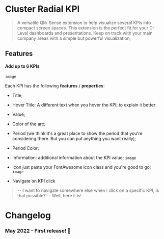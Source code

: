 # Cluster Radial KPI

> A versatile Qlik Sense extension to help visualize several KPIs into compact screen spaces. This extension is the perfect fit for your C-Level dashboards and presentations. Keep on track with your main company areas with a simple but powerful visualization;

## Features

#### Add up to 6 KPIs

`image`


Each KPI has the following **features** / **properties**:

- Title;
- Hover Title: A different text when you hover the KPI, to explain it better:
- Value;
- Color of the arc;
- Period (we think it's a great place to show the period that you're considering there. But you can put anything you want really);
- Period Color;
- Information: additional information about the KPI value;
`image`
- Icon
just paste your FontAwesome icon class and you're good to go;
`image`

- Navigate on KPI click
>-- I want to navigate somewhere else when I click on a specific KPI, is that possible?
>-- Well, here it is!

# Changelog


### May 2022 - First release! 🚀


